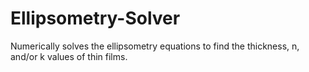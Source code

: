 # Ellipsometry-Solver
Numerically solves the ellipsometry equations to find the thickness, n, and/or k values of thin films.
